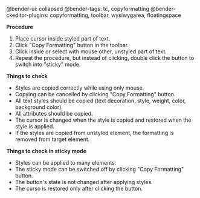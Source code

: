 @bender-ui: collapsed
@bender-tags: tc, copyformatting
@bender-ckeditor-plugins: copyformatting, toolbar, wysiwygarea, floatingspace

**Procedure**

1. Place cursor inside styled part of text.
2. Click "Copy Formatting" button in the toolbar.
3. Click inside or select with mouse other, unstyled part of text.
4. Repeat the procedure, but instead of clicking, double click the button to switch into "sticky" mode.

**Things to check**

* Styles are copied correctly while using only mouse.
* Copying can be cancelled by clicking "Copy Formatting" button.
* All text styles should be copied (text decoration, style, weight, color, background color).
* All attributes should be copied.
* The cursor is changed when the style is copied and restored when the style is applied.
* If the styles are copied from unstyled element, the formatting is removed from target element.

**Things to check in sticky mode**

* Styles can be applied to many elements.
* The sticky mode can be switched off by clicking "Copy Formatting" button.
* The button's state is not changed after applying styles.
* The curso is restored only after clicking the button.

